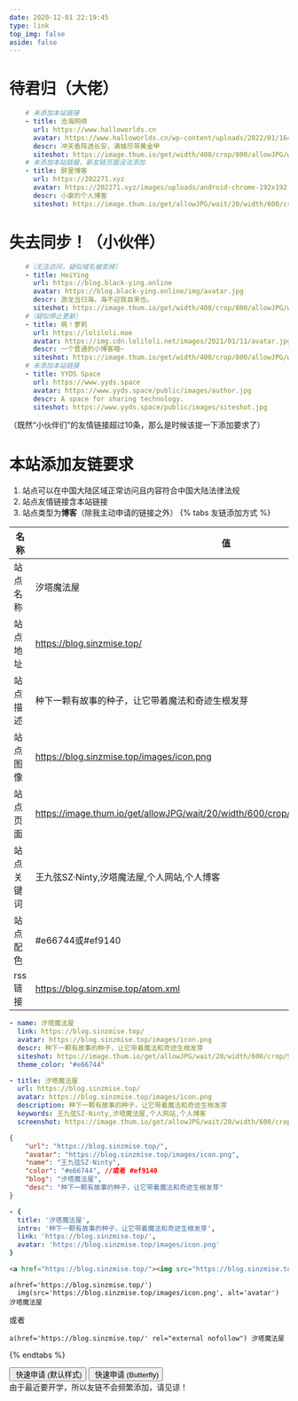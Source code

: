 ```yaml
---
date: 2020-12-01 22:19:45
type: link
top_img: false
aside: false
---
```

# 待君归（大佬）
```yaml
    # 未添加本站链接
    - title: 沧海网络
      url: https://www.halloworlds.cn
      avatar: https://www.halloworlds.cn/wp-content/uploads/2022/01/1640496399484.png
      descr: 冲天香阵透长安，满城尽带黄金甲
      siteshot: https://image.thum.io/get/width/400/crop/800/allowJPG/wait/20/noanimate/https://www.halloworlds.cn
    # 未添加本站链接，新友链页面没法添加
    - title: 醉里博客
      url: https://202271.xyz
      avatar: https://202271.xyz/images/uploads/android-chrome-192x192.png
      descr: 小豪的个人博客
      siteshot: https://image.thum.io/get/allowJPG/wait/20/width/600/crop/950/https://202271.xyz
```
# 失去同步！（小伙伴）
```yaml
    #（无法访问，疑似域名被卖掉）
    - title: HeiYing
      url: https://blog.black-ying.online
      avatar: https://blog.black-ying.online/img/avatar.jpg
      descr: 游龙当归海，海不迎我自来也。
      siteshot: https://image.thum.io/get/width/400/crop/800/allowJPG/wait/20/noanimate/https://blog.black-ying.online
    #（疑似停止更新）
    - title: 萌！萝莉
      url: https://loliloli.moe
      avatar: https://img.cdn.loliloli.net/images/2021/01/11/avatar.jpg
      descr: 一个普通的小博客哦~
      siteshot: https://image.thum.io/get/width/400/crop/800/allowJPG/wait/20/noanimate/https://loliloli.moe
    # 未添加本站链接
    - title: YYDS Space
      url: https://www.yyds.space
      avatar: https://www.yyds.space/public/images/author.jpg
      descr: A space for sharing technology.
      siteshot: https://www.yyds.space/public/images/siteshot.jpg
```
（既然“小伙伴们”的友情链接超过10条，那么是时候该提一下添加要求了）
# 本站添加友链要求
1. 站点可以在中国大陆区域正常访问且内容符合中国大陆法律法规
2. 站点友情链接含本站链接
3. 站点类型为**博客**（除我主动申请的链接之外）
   {% tabs 友链添加方式 %}
<!-- tab General -->
| 名称      | 值 |
| ----------- | ----------- |
|站点名称|汐塔魔法屋|
|站点地址|https://blog.sinzmise.top/|
|站点描述|种下一颗有故事的种子，让它带着魔法和奇迹生根发芽|
|站点图像|https://blog.sinzmise.top/images/icon.png|
|站点页面|https://image.thum.io/get/allowJPG/wait/20/width/600/crop/950/https://blog.sinzmise.top/|
|站点关键词|王九弦SZ·Ninty,汐塔魔法屋,个人网站,个人博客|
|站点配色|#e66744或#ef9140|
|rss链接|https://blog.sinzmise.top/atom.xml|
<!-- endtab -->
<!-- tab Butterfly(anzhiyu) & MengD -->
```yml
- name: 汐塔魔法屋
  link: https://blog.sinzmise.top/
  avatar: https://blog.sinzmise.top/images/icon.png
  descr: 种下一颗有故事的种子，让它带着魔法和奇迹生根发芽
  siteshot: https://image.thum.io/get/allowJPG/wait/20/width/600/crop/950/https://blog.sinzmise.top/
  theme_color: "#e66744"
```
<!-- endtab -->
<!-- tab Volantis -->
```yml
- title: 汐塔魔法屋
  url: https://blog.sinzmise.top/
  avatar: https://blog.sinzmise.top/images/icon.png
  description: 种下一颗有故事的种子，让它带着魔法和奇迹生根发芽
  keywords: 王九弦SZ·Ninty,汐塔魔法屋,个人网站,个人博客
  screenshot: https://image.thum.io/get/allowJPG/wait/20/width/600/crop/950/https://blog.sinzmise.top/
```
<!-- endtab -->
<!-- tab Yun -->
```json
{
    "url": "https://blog.sinzmise.top/",
    "avatar": "https://blog.sinzmise.top/images/icon.png",
    "name": "王九弦SZ·Ninty",
    "color": "#e66744", //或者 #ef9140
    "blog": "汐塔魔法屋", 
    "desc": "种下一颗有故事的种子，让它带着魔法和奇迹生根发芽"
}
```
<!-- endtab -->
<!-- tab fluid -->
```yml
- {
  title: '汐塔魔法屋',
  intro: '种下一颗有故事的种子，让它带着魔法和奇迹生根发芽',
  link: 'https://blog.sinzmise.top/',
  avatar: 'https://blog.sinzmise.top/images/icon.png'
}
```
<!-- endtab -->
<!-- tab Html -->
```html
<a href="https://blog.sinzmise.top/"><img src="https://blog.sinzmise.top/images/icon.png" alt="avatar">汐塔魔法屋</a>
```
<!-- endtab -->
<!-- tab jade -->
```pug
a(href='https://blog.sinzmise.top/')
  img(src='https://blog.sinzmise.top/images/icon.png', alt='avatar') 汐塔魔法屋
```
或者
```pug
a(href='https://blog.sinzmise.top/' rel="external nofollow") 汐塔魔法屋
```
<!-- endtab -->
{% endtabs %}
<div class="addBtns"><button class="addBtn btn-beautify block orange larger" onclick="leonus.linkCom()"><i class="fa-solid fa-circle-plus"></i>&nbsp;快速申请 (默认样式)</button> <button class="addBtn btn-beautify block orange larger" onclick="leonus.linkCom(&quot;bf&quot;)"><i class="fa-solid fa-circle-plus"></i>&nbsp;快速申请 (Butterfly)</button></div>
<script src="/js/kslink.js"></script>
由于最近要开学，所以友链不会频繁添加，请见谅！